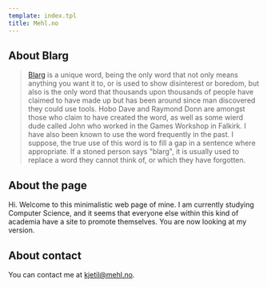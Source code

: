 ```yaml
---
template: index.tpl
title: Mehl.no
---
```

## About Blarg


> [Blarg] is a unique word, being the only word that not only means anything
you want it to, or is used to show disinterest or boredom, but also is
the only word that thousands upon thousands of people have claimed to
have made up but has been around since man discovered they could use
tools. Hobo Dave and Raymond Donn are amongst those who claim to have
created the word, as well as some wierd dude called John who worked in
the Games Workshop in Falkirk. I have also been known to use the word
frequently in the past. I suppose, the true use of this word is to fill
a gap in a sentence where appropriate. If a stoned person says "blarg",
it is usually used to replace a word they cannot think of, or which they
have forgotten.

[Blarg]: <http://www.urbandictionary.com/define.php?term=blarg>

## About the page
Hi. Welcome to this minimalistic web page of mine. I am currently
studying Computer Science, and it seems that everyone else within this
kind of academia have a site to promote themselves. You are now looking
at my version.

## About contact

You can contact me at <kjetil@mehl.no>.

